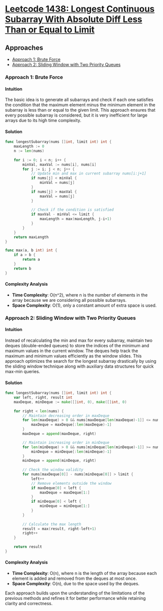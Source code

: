 # [Leetcode 1438: Longest Continuous Subarray With Absolute Diff Less Than or Equal to Limit](https://leetcode.com/problems/longest-continuous-subarray-with-absolute-diff-less-than-or-equal-to-limit/)

## Approaches
- [Approach 1: Brute Force](#approach-1-brute-force)
- [Approach 2: Sliding Window with Two Priority Queues](#approach-2-sliding-window-with-two-priority-queues)

### Approach 1: Brute Force

#### Intuition
The basic idea is to generate all subarrays and check if each one satisfies the condition that the maximum element minus the minimum element in the subarray is less than or equal to the given limit. This approach ensures that every possible subarray is considered, but it is very inefficient for large arrays due to its high time complexity.

#### Solution
```go
func longestSubarray(nums []int, limit int) int {
    maxLength := 0
    n := len(nums)
    
    for i := 0; i < n; i++ {
        minVal, maxVal := nums[i], nums[i]
        for j := i; j < n; j++ {
            // Update min and max in current subarray nums[i:j+1]
            if nums[j] < minVal {
                minVal = nums[j]
            }
            if nums[j] > maxVal {
                maxVal = nums[j]
            }
            
            // Check if the condition is satisfied
            if maxVal - minVal <= limit {
                maxLength = max(maxLength, j-i+1)
            }
        }
    }
    return maxLength
}

func max(a, b int) int {
    if a > b {
        return a
    }
    return b
}
```

#### Complexity Analysis
- **Time Complexity**: O(n^2), where n is the number of elements in the array because we are considering all possible subarrays.
- **Space Complexity**: O(1), only a constant amount of extra space is used.

### Approach 2: Sliding Window with Two Priority Queues

#### Intuition
Instead of recalculating the min and max for every subarray, maintain two deques (double-ended queues) to store the indices of the minimum and maximum values in the current window. The deques help track the maximum and minimum values efficiently as the window slides. This approach optimizes the search for the longest subarray drastically by using the sliding window technique along with auxiliary data structures for quick max-min queries.

#### Solution
```go
func longestSubarray(nums []int, limit int) int {
    var left, right, result int
    maxDeque, minDeque := make([]int, 0), make([]int, 0)
    
    for right < len(nums) {
        // Maintain decreasing order in maxDeque
        for len(maxDeque) > 0 && nums[maxDeque[len(maxDeque)-1]] <= nums[right] {
            maxDeque = maxDeque[:len(maxDeque)-1]
        }
        maxDeque = append(maxDeque, right)

        // Maintain increasing order in minDeque
        for len(minDeque) > 0 && nums[minDeque[len(minDeque)-1]] >= nums[right] {
            minDeque = minDeque[:len(minDeque)-1]
        }
        minDeque = append(minDeque, right)
        
        // Check the window validity
        for nums[maxDeque[0]] - nums[minDeque[0]] > limit {
            left++
            // Remove elements outside the window
            if maxDeque[0] < left {
                maxDeque = maxDeque[1:]
            }
            if minDeque[0] < left {
                minDeque = minDeque[1:]
            }
        }
        
        // Calculate the max length
        result = max(result, right-left+1)
        right++
    }
    
    return result
}
```

#### Complexity Analysis
- **Time Complexity**: O(n), where n is the length of the array because each element is added and removed from the deques at most once.
- **Space Complexity**: O(n), due to the space used by the deques.

Each approach builds upon the understanding of the limitations of the previous methods and refines it for better performance while retaining clarity and correctness.

